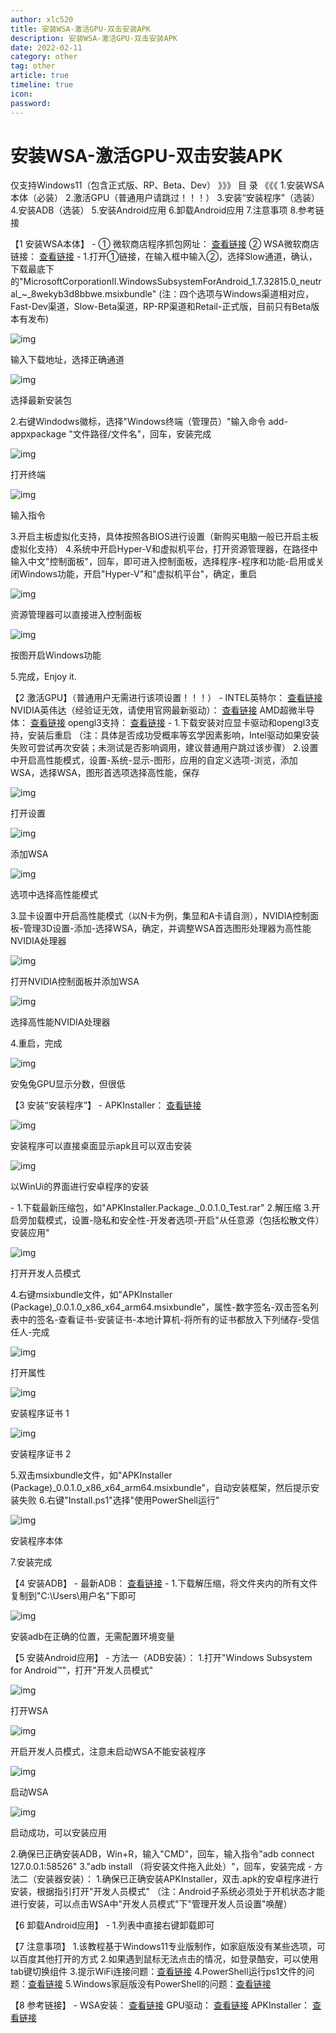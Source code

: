 ```yaml
---
author: xlc520
title: 安装WSA-激活GPU-双击安装APK
description: 安装WSA-激活GPU-双击安装APK
date: 2022-02-11
category: other
tag: other
article: true
timeline: true
icon: 
password: 
---
```

# 安装WSA-激活GPU-双击安装APK

仅支持Windows11（包含正式版、RP、Beta、Dev）
》》》 目 录 《《《
1.安装WSA本体（必装）
2.激活GPU（普通用户请跳过！！！）
3.安装“安装程序”（选装）
4.安装ADB（选装）
5.安装Android应用
6.卸载Android应用
7.注意事项
8.参考链接

【1 安装WSA本体】
\-
① 微软商店程序抓包网址： [查看链接](https://store.rg-adguard.net/)
② WSA微软商店链接： [查看链接](https://www.microsoft.com/store/productId/9P3395VX91NR)
\-
1.打开①链接，在输入框中输入②，选择Slow通道，确认，下载最底下的"MicrosoftCorporationII.WindowsSubsystemForAndroid_1.7.32815.0_neutral_~_8wekyb3d8bbwe.msixbundle"
(注：四个选项与Windows渠道相对应，Fast-Dev渠道，Slow-Beta渠道，RP-RP渠道和Retail-正式版，目前只有Beta版本有发布)

![img](https://gh.xlc520.tk/xlc520/MyImage/raw/main/MdImg/538951_b9fb4b26_4742_3909@854x219.png.m.jpg)

输入下载地址，选择正确通道

![img](https://gh.xlc520.tk/xlc520/MyImage/raw/main/MdImg/538951_6e58f04a_4742_3911@1234x333.png.m.jpg)

选择最新安装包

2.右键Windodws徽标，选择"Windows终端（管理员）"输入命令 add-appxpackage "文件路径/文件名"，回车，安装完成

![img](https://gh.xlc520.tk/xlc520/MyImage/raw/main/MdImg/538951_d413f6bb_4742_3913@834x644.png.m.jpg)

打开终端

![img](https://gh.xlc520.tk/xlc520/MyImage/raw/main/MdImg/538951_6907ae9d_4742_3915@1129x631.png.m.jpg)

输入指令

3.开启主板虚拟化支持，具体按照各BIOS进行设置（新购买电脑一般已开启主板虚拟化支持）
4.系统中开启Hyper-V和虚拟机平台，打开资源管理器，在路径中输入中文"控制面板"，回车，即可进入控制面板，选择程序-程序和功能-启用或关闭Windows功能，开启"Hyper-V"和"虚拟机平台"，确定，重启

![img](https://gh.xlc520.tk/xlc520/MyImage/raw/main/MdImg/538951_fac9b857_1334_2244@1499x962.png.m.jpg)

资源管理器可以直接进入控制面板

![img](https://gh.xlc520.tk/xlc520/MyImage/raw/main/MdImg/538951_c335fb7e_1334_2246@1499x962.png.m.jpg)

按图开启Windows功能

5.完成，Enjoy it.

【2 激活GPU】（普通用户无需进行该项设置！！！）
\-
INTEL英特尔：
[查看链接](https://www.intel.com/content/www/us/en/download/19344/intel-graphics-windows-10-windows-11-dch-drivers.html)
NVIDIA英伟达（经验证无效，请使用官网最新驱动）：
[查看链接](https://developer.nvidia.com/cuda/wsl/download)
AMD超微半导体：
[查看链接](https://www.amd.com/en/support/kb/release-notes/rn-rad-win-wsl-support)
opengl3支持：
[查看链接](https://www.microsoft.com/store/productId/9NQPSL29BFFF)
\-
1.下载安装对应显卡驱动和opengl3支持，安装后重启
（注：具体是否成功受概率等玄学因素影响，Intel驱动如果安装失败可尝试再次安装；未测试是否影响调用，建议普通用户跳过该步骤）
2.设置中开启高性能模式，设置-系统-显示-图形，应用的自定义选项-浏览，添加WSA，选择WSA，图形首选项选择高性能，保存

![img](https://gh.xlc520.tk/xlc520/MyImage/raw/main/MdImg/538951_7b0d9d68_3027_155@1775x1115.png.m.jpg)

打开设置

![img](https://gh.xlc520.tk/xlc520/MyImage/raw/main/MdImg/538951_d40bb361_3027_1552@1775x1115.png.m.jpg)

添加WSA

![img](https://gh.xlc520.tk/xlc520/MyImage/raw/main/MdImg/538951_6185d916_3027_1554@1775x1115.png.m.jpg)

选项中选择高性能模式

3.显卡设置中开启高性能模式（以N卡为例，集显和A卡请自测），NVIDIA控制面板-管理3D设置-添加-选择WSA，确定，并调整WSA首选图形处理器为高性能NVIDIA处理器

![img](https://gh.xlc520.tk/xlc520/MyImage/raw/main/MdImg/538951_1a2bee58_3028_9618@974x1199.png.m.jpg)

打开NVIDIA控制面板并添加WSA

![img](https://gh.xlc520.tk/xlc520/MyImage/raw/main/MdImg/538951_c9c477e5_3028_9619@974x718.png.m.jpg)

选择高性能NVIDIA处理器

4.重启，完成

![img](https://gh.xlc520.tk/xlc520/MyImage/raw/main/MdImg/538951_451e5133_3028_9621@503x909.png.m.jpg)

安兔兔GPU显示分数，但很低

【3 安装“安装程序”】
\-
APKInstaller： [查看链接](https://github.com/Paving-Base/APK-Installer/releases)

![img](https://gh.xlc520.tk/xlc520/MyImage/raw/main/MdImg/538951_b0236f41_4742_3917@835x388.png.m.jpg)

安装程序可以直接桌面显示apk且可以双击安装

![img](https://gh.xlc520.tk/xlc520/MyImage/raw/main/MdImg/538951_76800999_4742_3919@636x405.png.m.jpg)

以WinUi的界面进行安卓程序的安装

\-
1.下载最新压缩包，如"APKInstaller.Package._0.0.1.0_Test.rar"
2.解压缩
3.开启旁加载模式，设置-隐私和安全性-开发者选项-开启"从任意源（包括松散文件）安装应用"

![img](https://gh.xlc520.tk/xlc520/MyImage/raw/main/MdImg/538951_3f879f05_4742_392@1775x1115.png.m.jpg)

打开开发人员模式

4.右键msixbundle文件，如"APKInstaller (Package)_0.0.1.0_x86_x64_arm64.msixbundle"，属性-数字签名-双击签名列表中的签名-查看证书-安装证书-本地计算机-将所有的证书都放入下列储存-受信任人-完成

![img](https://gh.xlc520.tk/xlc520/MyImage/raw/main/MdImg/538951_e89acd6b_6561_4202@1352x952.png.m.jpg)

打开属性

![img](https://gh.xlc520.tk/xlc520/MyImage/raw/main/MdImg/538951_ef4554ea_4742_3922@2091x745.png.m.jpg)

安装程序证书 1

![img](https://gh.xlc520.tk/xlc520/MyImage/raw/main/MdImg/538951_bef29485_4742_3924@1072x746.png.m.jpg)

安装程序证书 2

5.双击msixbundle文件，如"APKInstaller (Package)_0.0.1.0_x86_x64_arm64.msixbundle"，自动安装框架，然后提示安装失败
6.右键"Install.ps1"选择"使用PowerShell运行"

![img](https://gh.xlc520.tk/xlc520/MyImage/raw/main/MdImg/538951_ee8ded6d_4746_3735@1352x952.png.m.jpg)

安装程序本体

7.安装完成

【4 安装ADB】
\-
最新ADB： [查看链接](https://dl.google.com/android/repository/platform-tools-latest-windows.zip)
\-
1.下载解压缩，将文件夹内的所有文件复制到"C:\Users\用户名"下即可

![img](https://gh.xlc520.tk/xlc520/MyImage/raw/main/MdImg/538951_772f1dd4_4746_3737@1365x957.png.m.jpg)

安装adb在正确的位置，无需配置环境变量

【5 安装Android应用】
\-
方法一（ADB安装）：
1.打开"Windows Subsystem for Android™"，打开"开发人员模式"

![img](https://gh.xlc520.tk/xlc520/MyImage/raw/main/MdImg/538951_43576668_4746_3739@1003x813.png.m.jpg)

打开WSA

![img](https://gh.xlc520.tk/xlc520/MyImage/raw/main/MdImg/538951_2a149b56_4746_374@1200x932.png.m.jpg)

开启开发人员模式，注意未启动WSA不能安装程序

![img](https://gh.xlc520.tk/xlc520/MyImage/raw/main/MdImg/538951_9f6776e4_4746_3742@636x388.png.m.jpg)

启动WSA

![img](https://gh.xlc520.tk/xlc520/MyImage/raw/main/MdImg/538951_ffb679db_4746_3744@1200x932.png.m.jpg)

启动成功，可以安装应用

2.确保已正确安装ADB，Win+R，输入"CMD"，回车，输入指令"adb connect 127.0.0.1:58526"
3."adb install （将安装文件拖入此处）"，回车，安装完成
\-
方法二（安装器安装）：
1.确保已正确安装APKInstaller，双击.apk的安卓程序进行安装，根据指引打开"开发人员模式"
（注：Android子系统必须处于开机状态才能进行安装，可以点击WSA中"开发人员模式"下"管理开发人员设置"唤醒）

【6 卸载Android应用】
\-
1.列表中直接右键卸载即可

【7 注意事项】
1.该教程基于Windows11专业版制作，如家庭版没有某些选项，可以百度其他打开的方式
2.如果遇到鼠标无法点击的情况，如登录酷安，可以使用tab键切换组件
3.提示WiFi连接问题：[查看链接](https://www.uso.cn/post/view/47990)
4.PowerShell运行ps1文件的问题：[查看链接](https://m.jb51.net/os/win10/728455.html)
5.Windows家庭版没有PowerShell的问题：[查看链接](https://blog.csdn.net/houmenghu/article/details/103876847)

【8 参考链接】
\-
WSA安装： [查看链接](https://www.coolapk.com/feed/30833815?shareKey=NGRjZTFhMjYxNTQ2NjE3MmNmMmU~&shareUid=538951&shareFrom=com.coolapk.market_11.4.3)
GPU驱动： [查看链接](https://www.coolapk.com/feed/30854918?shareKey=Y2ZiMjNmN2E4NWM2NjE3MmNmMmU~&shareUid=538951&shareFrom=com.coolapk.market_11.4.3)
APKInstaller： [查看链接](https://www.coolapk.com/feed/30857122?shareKey=OTAzN2JmMDBmZTg3NjE3MmNmMDM~&shareUid=538951&shareFrom=com.coolapk.market_11.4.3)